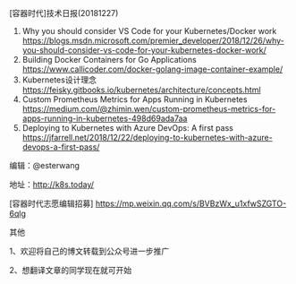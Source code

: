 [容器时代]技术日报(20181227)

1.  Why you should consider VS Code for your Kubernetes/Docker work  https://blogs.msdn.microsoft.com/premier_developer/2018/12/26/why-you-should-consider-vs-code-for-your-kubernetes-docker-work/
2.  Building Docker Containers for Go Applications  https://www.callicoder.com/docker-golang-image-container-example/
3.  Kubernetes设计理念  https://feisky.gitbooks.io/kubernetes/architecture/concepts.html
4.  Custom Prometheus Metrics for Apps Running in Kubernetes  https://medium.com/@zhimin.wen/custom-prometheus-metrics-for-apps-running-in-kubernetes-498d69ada7aa
5.  Deploying to Kubernetes with Azure DevOps: A first pass  https://jfarrell.net/2018/12/22/deploying-to-kubernetes-with-azure-devops-a-first-pass/

编辑：@esterwang

地址：http://k8s.today/

[容器时代志愿编辑招募] https://mp.weixin.qq.com/s/BVBzWx_u1xfwSZGTO-6qlg

其他

1、欢迎将自己的博文转载到公众号进一步推广

2、想翻译文章的同学现在就可开始
